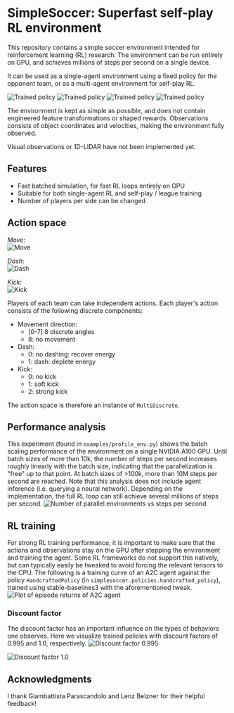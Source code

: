 
# SimpleSoccer: Superfast self-play RL environment

This repository contains a simple soccer environment intended for reinforcement learning (RL) research.
The environment can be run entirely on GPU, and achieves millions of steps per second on a single device.

It can be used as a single-agent environment using a fixed policy for the opponent team, or as a multi-agent environment for self-play RL.
  
![Trained policy](videos/trained_a.gif)
![Trained policy](videos/trained_b.gif)
![Trained policy](videos/trained_c.gif)
![Trained policy](videos/trained_d.gif)



The environment is kept as simple as possible, and does not contain engineered feature transformations or shaped rewards.
Observations consists of object coordinates and velocities, making the environment fully observed.

Visual observations or 1D-LIDAR have not been implemented yet. 

## Features
- Fast batched simulation, for fast RL loops entirely on GPU
- Suitable for both single-agent RL and self-play / league training
- Number of players per side can be changed


## Action space
*Move*:  
![Move](videos/action_move.gif)

*Dash*:  
![Dash](videos/action_dash.gif)

*Kick*:  
![Kick](videos/action_kick.gif)


Players of each team can take independent actions.
Each player's action consists of the following discrete components:
- Movement direction: 
  - [0-7] 8 discrete angles
  - 8: no movement
- Dash:
  - 0: no dashing: recover energy
  - 1: dash: deplete energy
- Kick: 
  - 0: no kick
  - 1: soft kick
  - 2: strong kick

The action space is therefore an instance of `MultiDiscrete`.



## Performance analysis
This experiment (found in `examples/profile_env.py`) shows the batch scaling performance of the environment on a single NVIDIA A100 GPU.
Until batch sizes of more than 10k, the number of steps per second increases roughly linearly
with the batch size, indicating that the parallelization is "free" up to that point.
At batch sizes of >100k, more than 10M steps per second are reached.
Note that this analysis does not include agent inference (i.e. querying a neural network). 
Depending on the implementation, the full RL loop can still achieve several millions of steps per second.
![Number of parallel environments vs steps per second](img/n_envs_vs_sps.png)


## RL training
For strong RL training performance, it is important to make sure that the actions and observations stay on the GPU after stepping the environment and training the agent.
Some RL frameworks do not support this natively, but can typically easily be tweaked to avoid forcing the relevant tensors to the CPU.
The following is a training curve of an A2C agent against the policy `HandcraftedPolicy` (in `simplesoccer.policies.handcrafted_policy`), 
trained using stable-baselines3 with the aforementioned tweak.
![Plot of episode returns of A2C agent](img/return-curve.png)


### Discount factor
The discount factor has an important influence on the types of behaviors one observes.
Here we visualize trained policies with discount factors of 0.995 and 1.0, respectively.
![Discount factor 0.995](videos/discount_0995.gif)

![Discount factor 1.0](videos/discount_1.gif)



## Acknowledgments
I thank Giambattista Parascandolo and Lenz Belzner for their helpful feedback! 
